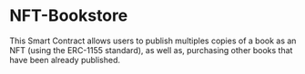 # NFT-Bookstore

This Smart Contract allows users to publish multiples copies of a book as an NFT (using the ERC-1155 standard), as well as, purchasing other books that have been already published.

